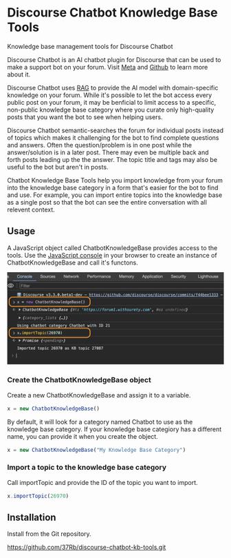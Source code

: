 # Discourse Chatbot Knowledge Base Tools
Knowledge base management tools for Discourse Chatbot

Discourse Chatbot is an AI chatbot plugin for Discourse that can be used to make a support bot on your forum. Visit [Meta](https://meta.discourse.org/t/discourse-chatbot-now-smarter-than-chatgpt/256652) and [Github](https://github.com/merefield/discourse-chatbot) to learn more about it.

Discourse Chatbot uses [RAG](https://help.openai.com/en/articles/8868588-retrieval-augmented-generation-rag-and-semantic-search-for-gpts) to provide the AI model with domain-specific knowledge on your forum. While it's possible to let the bot access every public post on your forum, it may be benficial to limit access to a specific, non-public knowledge base category where you curate only high-quality posts that you want the bot to see when helping users. 

Discourse Chatbot semantic-searches the forum for individual posts instead of topics which makes it challenging for the bot to find complete questions and answers. Often the question/problem is in one post while the answer/solution is in a later post. There may even be multiple back and forth posts leading up the the answer. The topic title and tags may also be useful to the bot but aren't in posts.

Chatbot Knowledge Base Tools help you import knowledge from your forum into the knowledge base category in a form that's easier for the bot to find and use. For example, you can import entire topics into the knowledge base as a single post so that the bot can see the entire conversation with all relevent context.

## Usage

A JavaScript object called ChatbotKnowledgeBase provides access to the tools. Use the [JavaScript console](https://www.coursera.support/s/article/learner-000001653-How-to-open-the-Javascript-console?language=en_US) in your browser to create an instance of ChatbotKnowledgeBase and call it's functons.

![Example Javascript Console](https://raw.githubusercontent.com/37Rb/discourse-chatbot-kb-tools/main/images/example-js-console.png)

### Create the ChatbotKnowledgeBase object

Create a new ChatbotKnowledgeBase and assign it to a variable.

```javascript
x = new ChatbotKnowledgeBase()
```

By default, it will look for a category named Chatbot to use as the knowledge base category. If your knowledge base categiory has a different name, you can provide it when you create the object.

```javascript
x = new ChatbotKnowledgeBase("My Knowledge Base Category")
```

### Import a topic to the knowledge base category

Call importTopic and provide the ID of the topic you want to import.

```javascript
x.importTopic(26970)
```

## Installation

Install from the Git repository.

https://github.com/37Rb/discourse-chatbot-kb-tools.git
